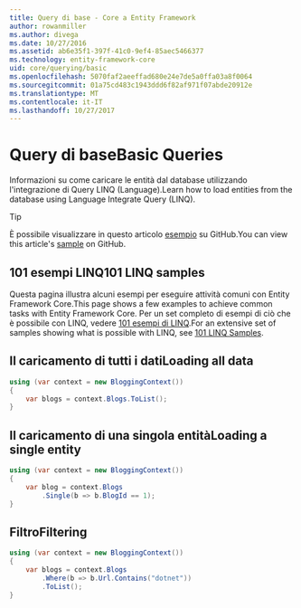 ```yaml
---
title: Query di base - Core a Entity Framework
author: rowanmiller
ms.author: divega
ms.date: 10/27/2016
ms.assetid: ab6e35f1-397f-41c0-9ef4-85aec5466377
ms.technology: entity-framework-core
uid: core/querying/basic
ms.openlocfilehash: 5070faf2aeeffad680e24e7de5a0ffa03a8f0064
ms.sourcegitcommit: 01a75cd483c1943ddd6f82af971f07abde20912e
ms.translationtype: MT
ms.contentlocale: it-IT
ms.lasthandoff: 10/27/2017
---
```

# <a name="basic-queries"></a><span data-ttu-id="e05c3-102">Query di base</span><span class="sxs-lookup"><span data-stu-id="e05c3-102">Basic Queries</span></span>

<span data-ttu-id="e05c3-103">Informazioni su come caricare le entità dal database utilizzando l'integrazione di Query LINQ (Language).</span><span class="sxs-lookup"><span data-stu-id="e05c3-103">Learn how to load entities from the database using Language Integrate Query (LINQ).</span></span>

> [!TIP]  
> <span data-ttu-id="e05c3-104">È possibile visualizzare in questo articolo [esempio](https://github.com/aspnet/EntityFramework.Docs/tree/master/samples/core/Querying) su GitHub.</span><span class="sxs-lookup"><span data-stu-id="e05c3-104">You can view this article's [sample](https://github.com/aspnet/EntityFramework.Docs/tree/master/samples/core/Querying) on GitHub.</span></span>

## <a name="101-linq-samples"></a><span data-ttu-id="e05c3-105">101 esempi LINQ</span><span class="sxs-lookup"><span data-stu-id="e05c3-105">101 LINQ samples</span></span>

<span data-ttu-id="e05c3-106">Questa pagina illustra alcuni esempi per eseguire attività comuni con Entity Framework Core.</span><span class="sxs-lookup"><span data-stu-id="e05c3-106">This page shows a few examples to achieve common tasks with Entity Framework Core.</span></span> <span data-ttu-id="e05c3-107">Per un set completo di esempi di ciò che è possibile con LINQ, vedere [101 esempi di LINQ](https://code.msdn.microsoft.com/101-LINQ-Samples-3fb9811b).</span><span class="sxs-lookup"><span data-stu-id="e05c3-107">For an extensive set of samples showing what is possible with LINQ, see [101 LINQ Samples](https://code.msdn.microsoft.com/101-LINQ-Samples-3fb9811b).</span></span>

## <a name="loading-all-data"></a><span data-ttu-id="e05c3-108">Il caricamento di tutti i dati</span><span class="sxs-lookup"><span data-stu-id="e05c3-108">Loading all data</span></span>

<!-- [!code-csharp[Main](samples/core/Querying/Querying/Basics/Sample.cs)] -->
``` csharp
using (var context = new BloggingContext())
{
    var blogs = context.Blogs.ToList();
}
```

## <a name="loading-a-single-entity"></a><span data-ttu-id="e05c3-109">Il caricamento di una singola entità</span><span class="sxs-lookup"><span data-stu-id="e05c3-109">Loading a single entity</span></span>

<!-- [!code-csharp[Main](samples/core/Querying/Querying/Basics/Sample.cs)] -->
``` csharp
using (var context = new BloggingContext())
{
    var blog = context.Blogs
        .Single(b => b.BlogId == 1);
}
```

## <a name="filtering"></a><span data-ttu-id="e05c3-110">Filtro</span><span class="sxs-lookup"><span data-stu-id="e05c3-110">Filtering</span></span>

<!-- [!code-csharp[Main](samples/core/Querying/Querying/Basics/Sample.cs)] -->
``` csharp
using (var context = new BloggingContext())
{
    var blogs = context.Blogs
        .Where(b => b.Url.Contains("dotnet"))
        .ToList();
}
```
